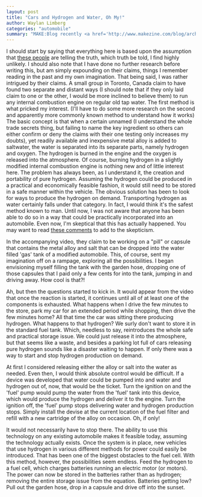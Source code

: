 ```yaml
---
layout: post
title: "Cars and Hydrogen and Water, Oh My!"
author: Waylan Limberg
categories: "automobile"
summary: "MAKE:Blog recently <a href='http://www.makezine.com/blog/archive/2005/06/running_an_auto.html'>posted a link</a> to a story about some guys who claim to have an internal combustion engine running on hydrogen produced from plain old tap water. Here are my unprofessional thoughts. I should note that the whole thing is probably rubbish, but what’s wrong with letting the imagination running wild on occasion?"
---
```


I should start by saying that everything here is based upon the assumption that <a href="http://www.spiritofmaat.com/archive/watercar/h20car2.htm">these people</a> are telling the truth, which truth be told, I find highly unlikely. I should also note that I have done no further research before writing this, but am simply expounding on their claims, things I remember reading in the past and my own imagination. That being said, I was rather intrigued by their claims. A small group in Toronto, Canada claim to have found two separate and distant ways (I should note that if they only laid claim to one or the other, I would be more inclined to believe them) to run any internal combustion engine on regular old tap water. The first method is what pricked my interest. (I'll have to do some more research on the second and apparently more commonly known method to understand how it works) The basic concept is that when a certain unnamed (I understand the whole trade secrets thing, but failing to name the key ingredient so others can either confirm or deny the claims with their one testing only increases my doubts), yet readily available and inexpensive metal alloy is added to saltwater, the water is separated into its separate parts, namely hydrogen and oxygen. The hydrogen is burned in the engine and the oxygen is released into the atmosphere. Of course, burning hydrogen in a slightly modified internal combustion engine is nothing new and of little interest here. The problem has always been, as I understand it, the creation and portability of pure hydrogen. Assuming the hydrogen could be produced in a practical and economically feasible fashion, it would still need to be stored in a safe manner within the vehicle. The obvious solution has been to look for ways to produce the hydrogen on demand. Transporting hydrogen as water certainly falls under that category. In fact, I would think it's the safest method known to man. Until now, I was not aware that anyone has been able to do so in a way that could be practically incorporated into an automobile. Even now, I'm skeptical that this has actually happened. You may want to read <a href="http://www.makezine.com/blog/archive/2005/06/running_an_auto.html#comments">these comments</a> to add to the skepticism.

In the accompanying video, they claim to be working on a "pill" or capsule that contains the metal alloy and salt that can be dropped into the water filled 'gas' tank of a modified automobile. This, of course, sent my imagination off on a rampage, exploring all the possibilities. I began envisioning myself filling the tank with the garden hose, dropping one of those capsules that I paid only a few cents for into the tank, jumping in and driving away. How cool is that?! 

Ah, but then the questions started to kick in. It would appear from the video that once the reaction is started, it continues until all of at least one of the components is exhausted. What happens when I drive the few minutes to the store, park my car for an extended period while shopping, then drive the few minutes home? All that time the car was sitting there producing hydrogen. What happens to that hydrogen? We surly don't want to store it in the standard fuel tank. Which, needless to say, reintroduces the whole safe and practical storage issue. We could just release it into the atmosphere, but that seems like a waste, and besides a parking lot full of cars releasing pure hydrogen sounds like a disaster waiting to happen. If only there was a way to start and stop hydrogen production on demand.

At first I considered releasing either the alloy or salt into the water as needed. Even then, I would think absolute control would be difficult. If a device was developed that water could be pumped into and water and hydrogen out of, now, that would be the ticket. Turn the ignition on and the 'fuel' pump would pump the water from the 'fuel' tank into this device, which would produce the hydrogen and deliver it to the engine. Turn the ignition off, the 'fuel' pump stops delivering water and hydrogen production stops. Simply install the devise at the current location of the fuel filter and refill with a new cartridge of the alloy on occasion. Oh, if only!

It would not necessarily have to stop there. The ability to use this technology on any existing automobile makes it feasible today, assuming the technology actually exists. Once the system is in place, new vehicles that use hydrogen in various different methods for power could easily be introduced. That has been one of the biggest obstacles to the fuel cell. With this method, however, the possibilities seem endless. Feed the hydrogen to a fuel cell, which charges batteries running an electric motor (or motors). The power can now be stored in the batteries rather than as hydrogen; removing the entire storage issue from the equation. Batteries getting low? Pull out the garden hose, drop in a capsule and drive off into the sunset.